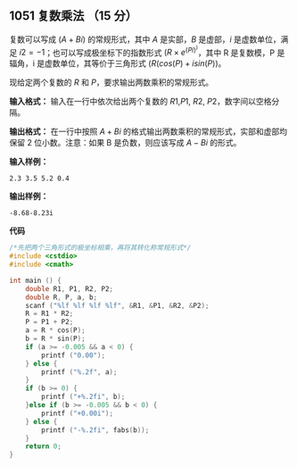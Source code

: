 ﻿## 1051 复数乘法 （15 分）

复数可以写成 $(A+Bi)$ 的常规形式，其中 $A$ 是实部，$B$ 是虚部，$i$ 是虚数单位，满足 $i^​2^​​=−1$；也可以写成极坐标下的指数形式 $(R×e​^(Pi)^)$，其中 R 是复数模，P 是辐角，i 是虚数单位，其等价于三角形式 $(R(cos(P)+isin(P))$。

现给定两个复数的 $R$ 和 $P$，要求输出两数乘积的常规形式。

**输入格式：**
输入在一行中依次给出两个复数的 $R​1$,$P1$, $R​2$, $P2$，数字间以空格分隔。

**输出格式：**
在一行中按照 $A+Bi$ 的格式输出两数乘积的常规形式，实部和虚部均保留 2 位小数。注意：如果 B 是负数，则应该写成 $A-Bi$ 的形式。

**输入样例：**

    2.3 3.5 5.2 0.4

**输出样例：**

    -8.68-8.23i

**代码**

```c
/*先把两个三角形式的极坐标相乘，再将其转化称常规形式*/ 
#include <cstdio>
#include <cmath>

int main () {
	double R1, P1, R2, P2;
	double R, P, a, b;
	scanf ("%lf %lf %lf %lf", &R1, &P1, &R2, &P2);
	R = R1 * R2;
	P = P1 + P2;
	a = R * cos(P);
	b = R * sin(P);
	if (a >= -0.005 && a < 0) {
		printf ("0.00");
	} else {
		printf ("%.2f", a);
	}
	if (b >= 0) {
		printf ("+%.2fi", b);
	}else if (b >= -0.005 && b < 0) {
		printf ("+0.00i");
	} else {
		printf ("-%.2fi", fabs(b));
	}
	return 0;		 
}
```

